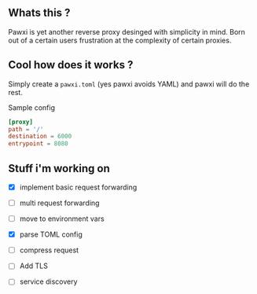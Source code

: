 ## Whats this ? 

Pawxi is yet another reverse proxy desinged with simplicity in mind. Born out of a certain users frustration at the complexity of certain proxies. 

## Cool how does it works ? 

Simply create a `pawxi.toml` (yes pawxi avoids YAML) and pawxi will do the rest. 

Sample config 
```TOML
[proxy]
path = '/'
destination = 6000
entrypoint = 8080
```

## Stuff i'm working on 


- [x] implement basic request forwarding 
  
- [ ] multi request forwarding 

- [ ] move to environment vars 

- [x] parse TOML config

- [ ] compress request  

- [ ] Add TLS 

- [ ] service discovery 